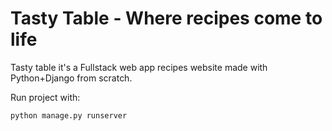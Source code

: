 # Tasty Table - Where recipes come to life

Tasty table it's a Fullstack web app recipes website made with Python+Django from scratch.

Run project with:

```bash
python manage.py runserver
```

